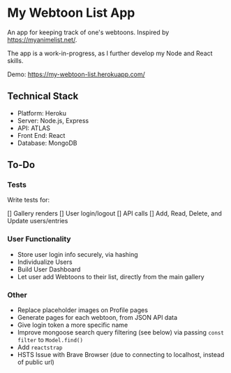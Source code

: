 # My Webtoon List App

An app for keeping track of one's webtoons. Inspired by <https://myanimelist.net/>.

The app is a work-in-progress, as I further develop my Node and React skills.

Demo: <https://my-webtoon-list.herokuapp.com/>

## Technical Stack

- Platform: Heroku
- Server: Node.js, Express
- API: ATLAS
- Front End: React
- Database: MongoDB

## To-Do

### Tests

Write tests for:

[] Gallery renders
[] User login/logout
[] API calls
[] Add, Read, Delete, and Update users/entries

### User Functionality

- Store user login info securely, via hashing
- Individualize Users
- Build User Dashboard
- Let user add Webtoons to their list, directly from the main gallery

### Other

- Replace placeholder images on Profile pages
- Generate pages for each webtoon, from JSON API data
- Give login token a more specific name
- Improve mongoose search query filtering (see below) via passing `const filter` to `Model.find()`
- Add `reactstrap`
- HSTS Issue with Brave Browser (due to connecting to localhost, instead of public url)
